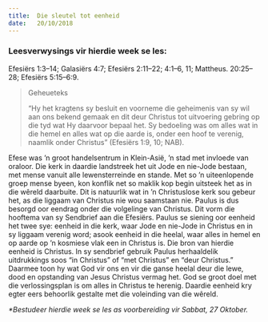 ```yaml
---
title:  Die sleutel tot eenheid
date:   20/10/2018
---
```


### Leesverwysings vir hierdie week se les:
Efesiërs 1:3–14; Galasiërs 4:7; Efesiërs 2:11–22; 4:1–6, 11; Mattheus. 20:25–28; Efesiërs 5:15–6:9. 

> <p>Geheueteks</p> 
> “Hy het kragtens sy besluit en voorneme die geheimenis van sy wil aan ons bekend gemaak en dit deur Christus tot uitvoering gebring op die tyd wat Hy daarvoor bepaal het. Sy bedoeling was om alles wat in die hemel en alles wat op die aarde is, onder een hoof te verenig, naamlik onder Christus” (Efesiërs 1:9, 10; NAB).

Efese was ’n groot handelsentrum in Klein-Asië, ’n stad met invloede van oraloor. Die kerk in daardie landstreek het uit Jode en nie-Jode bestaan, met mense vanuit alle lewensterreinde en stande. Met so ’n uiteenlopende groep mense byeen, kon konflik net so maklik kop begin uitsteek het as in die wêreld daarbuite. Dit is natuurlik wat in ’n Christuslose kerk sou gebeur het, as die liggaam van Christus nie wou saamstaan nie. Paulus is dus besorgd oor eendrag onder die volgelinge van Christus. Dit vorm die hooftema van sy Sendbrief aan die Efesiërs. Paulus se siening oor eenheid het twee sye: eenheid in die kerk, waar Jode en nie-Jode in Christus en in sy liggaam verenig word; asook eenheid in die heelal, waar alles in hemel en op aarde op ’n kosmiese vlak een in Christus is. Die bron van hierdie eenheid is Christus. In sy sendbrief gebruik Paulus herhaaldelik uitdrukkings soos “in Christus” of “met Christus” en “deur Christus.” Daarmee toon hy wat God vir ons en vir die ganse heelal deur die lewe, dood en opstanding van Jesus Christus vermag het. God se groot doel met die verlossingsplan is om alles in Christus te herenig. Daardie eenheid kry egter eers behoorlik gestalte met die voleinding van die wêreld. 

_*Bestudeer hierdie week se les as voorbereiding vir Sabbat, 27 Oktober._